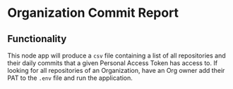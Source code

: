 # Organization Commit Report

## Functionality

This node app will produce a `csv` file containing a list of all repositories and their daily commits that a given Personal Access Token has access to. If looking for all repositories of an Organization, have an Org owner add their PAT to the `.env` file and run the application. 
